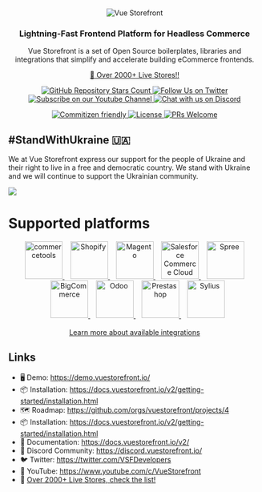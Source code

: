 <br />
<p align="center">
  <img src="https://user-images.githubusercontent.com/1626923/156934585-5c585b9f-53ff-4eee-beb3-a3a410c48d47.png" alt="Vue Storefront" />
</p>

<h3 align="center">
  Lightning-Fast Frontend Platform for Headless Commerce
</h3>
<p align="center">
    Vue Storefront is a set of Open Source boilerplates, libraries and integrations that simplify and accelerate building eCommerce frontends.
</p>
<p align="center">
<a href="https://www.vuestorefront.io/live-projects/?utm_source=github.com&utm_medium=referral&utm_campaign=readme">🚀 Over 2000+ Live Stores!!</a>

</p>



<p align="center">
  <a href="https://github.com/vuestorefront/vue-storefront">
    <img alt="GitHub Repository Stars Count" src="https://img.shields.io/github/stars/vuestorefront/vue-storefront?style=social" />
  </a>
    <a href="https://twitter.com/vsfdevelopers">
        <img alt="Follow Us on Twitter" src="https://img.shields.io/twitter/follow/vsfdevelopers?style=social" />
    </a>
    <a href="https://www.youtube.com/c/VueStorefront">
        <img alt="Subscribe on our Youtube Channel" src="https://img.shields.io/youtube/channel/subscribers/UCkm1F3Cglty3CE1QwKQUhhg?style=social" />
    </a>
    <a href="https://discord.vuestorefront.io/">
        <img alt="Chat with us on Discord" src="https://img.shields.io/discord/770285988244750366?label=join%20discord&logo=Discord&logoColor=white" />
    </a>
</p>
<p align="center">
    <a href="http://commitizen.github.io/cz-cli/">
        <img alt="Commitizen friendly" src="https://img.shields.io/badge/commitizen-friendly-brightgreen.svg" />
    </a>
    <a href="https://github.com/vuestorefront/vue-storefront">
        <img alt="License" src="https://img.shields.io/github/license/vuestorefront/vue-storefront" />
    </a>
    <a href="https://github.com/vuestorefront/vue-storefront/pulls">
        <img alt="PRs Welcome" src="https://img.shields.io/badge/PRs-welcome-brightgreen.svg" />
    </a>
</p>

## **#StandWithUkraine** 🇺🇦

We at Vue Storefront express our support for the people of Ukraine and their right to live in a free and democratic country. We stand with Ukraine and we will continue to support the Ukrainian community.

<a href="https://supportukrainenow.org/" target="_blank">
    <img src="https://gcdnb.pbrd.co/images/bDfmujNpxjxy.png?o=1" />
</a>

# Supported platforms


<p align="center" valign="middle">
    <a title="commercetools" target="_blank" href="https://docs.vuestorefront.io/v2/commercetools/">
        <img alt="commercetools" width="75" src="https://user-images.githubusercontent.com/1626923/156658926-532f44bd-f178-4bd9-ae72-1ca7d9984f57.png" />
    </a>
    &nbsp;&nbsp;
    <a title="Shopify" target="_blank" href="https://github.com/vuestorefront/shopify">
        <img alt="Shopify" width="75" src="https://user-images.githubusercontent.com/1626923/156658959-d8da60fd-9904-44f4-9823-11a3e821c155.png" />
    </a>
    &nbsp;&nbsp;
    <a title="Magento" target="_blank" href="https://github.com/vuestorefront/magento2">
        <img alt="Magento" width="75" src="https://user-images.githubusercontent.com/1626923/156659008-edbd2bed-74d5-4f0d-8a4a-eab56c283d24.png" />
    </a>
    &nbsp;&nbsp;
    <a title="Salesforce Commerce Cloud" target="_blank" href="https://docs.vuestorefront.io/sfcc/">
        <img alt="Salesforce Commerce Cloud" width="75" src="https://user-images.githubusercontent.com/1626923/156659047-6030014e-6ec7-4dc6-b2ea-a442f7ef8c2d.png" />
    </a>
    &nbsp;&nbsp;
    <a title="Spree" target="_blank" href="https://github.com/vuestorefront/spree">
        <img alt="Spree" width="75" src="https://user-images.githubusercontent.com/1626923/156659147-5576eb2f-4cf8-4610-8631-18d03e3f52de.png" />
    </a>
<br />
    &nbsp;&nbsp;
    <a title="BigCommerce" target="_blank" href="https://docs.vuestorefront.io/bigcommerce/">
        <img alt="BigCommerce" width="75" src="https://user-images.githubusercontent.com/1626923/156659123-12a987f5-a590-4971-810e-7594defc48f5.png" />
    </a>
    &nbsp;&nbsp;
    <a title="Odoo" target="_blank" href="https://github.com/vuestorefront-community/odoo">
        <img alt="Odoo" width="75" src="https://user-images.githubusercontent.com/1626923/156659136-55c8d696-febd-410e-ab72-b217e9e745e6.png" />
    </a>
    &nbsp;&nbsp;
    <a title="Prestashop" target="_blank" href="https://github.com/vuestorefront-community/prestashop">
        <img alt="Prestashop" width="75" src="https://user-images.githubusercontent.com/1626923/156659137-d857ad24-f23f-4c80-ac56-4ef6c0721274.png" />
    </a>
    &nbsp;&nbsp;
    <a title="Sylius" target="_blank" href="https://github.com/vuestorefront-community/sylius">
        <img alt="Sylius" width="75" src="https://user-images.githubusercontent.com/1626923/161141058-8f6a4a8e-2c6f-402e-b19b-892c7acec77f.png" />
  </a>
<br /><br />
  <a target="_blank" href="https://docs.vuestorefront.io/v2/integrations/">Learn more about available integrations</a>
</p>


## Links

- 🖥  Demo: https://demo.vuestorefront.io/
- 📦  Installation: https://docs.vuestorefront.io/v2/getting-started/installation.html
- 🗺  Roadmap: https://github.com/orgs/vuestorefront/projects/4
- 📦  Installation: https://docs.vuestorefront.io/v2/getting-started/installation.html 
- 📘  Documentation: https://docs.vuestorefront.io/v2/
- 👥  Discord Community: https://discord.vuestorefront.io/
- 🐦  Twitter: https://twitter.com/VSFDevelopers
- 🎥  YouTube: https://www.youtube.com/c/VueStorefront
- 🌟  [Over 2000+ Live Stores, check the list!](https://www.vuestorefront.io/live-projects/?utm_source=github.com&utm_medium=referral&utm_campaign=readme)
